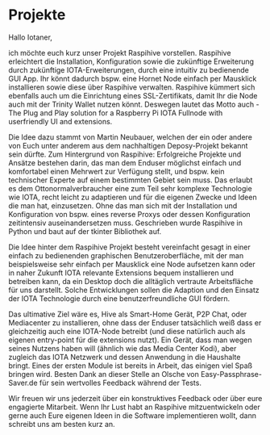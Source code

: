 # Projekte
Hallo Iotaner, 

ich möchte euch kurz unser Projekt Raspihive vorstellen. Raspihive erleichtert die Installation, Konfiguration sowie die zukünftige Erweiterung durch zukünftige IOTA-Erweiterungen, durch eine intuitiv zu bedienende GUI App. Ihr könnt dadurch bspw. eine Hornet Node einfach per Mausklick installieren sowie diese über Raspihive verwalten. Raspihive kümmert sich ebenfalls auch um die Einrichtung eines SSL-Zertifikats, damit Ihr die Node auch mit der Trinity Wallet nutzen könnt. Deswegen lautet das Motto auch - The Plug and Play solution for a Raspberry Pi IOTA Fullnode with userfriendly UI and extensions. 

Die Idee dazu stammt von Martin Neubauer, welchen der ein oder andere von Euch unter anderem aus dem nachhaltigen Deposy-Projekt bekannt sein dürfte. Zum Hintergrund von Raspihive: Erfolgreiche Projekte und Ansätze bestehen darin, das man dem Enduser möglichst einfach und komfortabel einen Mehrwert zur Verfügung stellt, und bspw. kein technischer Experte auf einem bestimmten Gebiet sein muss. Das erlaubt es dem Ottonormalverbraucher eine zum Teil sehr komplexe Technologie wie IOTA, recht leicht zu adaptieren und für die eigenen Zwecke und Ideen die man hat, einzusetzen. Ohne das man sich mit der Installation und Konfiguration von bspw. eines reverse Proxys oder dessen Konfiguration zeitintensiv auseinandersetzen muss. Geschrieben wurde Raspihive in Python und baut auf der tkinter Bibliothek auf.  

Die Idee hinter dem Raspihive Projekt besteht vereinfacht gesagt in einer einfach zu bedienenden graphischen Benutzeroberfläche, mit der man beispielsweise sehr einfach per Mausklick eine Node aufsetzen kann oder in naher Zukunft IOTA relevante Extensions bequem installieren und betreiben kann, da ein Desktop doch die alltäglich vertraute Arbeitsfläche für uns darstellt. Solche Entwicklungen sollen die Adaption und den Einsatz der IOTA Technologie durch eine benutzerfreundliche GUI fördern. 

Das ultimative Ziel wäre es, Hive als Smart-Home Gerät, P2P Chat, oder Mediacenter zu installieren, ohne dass der Enduser tatsächlich weiß dass er gleichzeitig auch eine IOTA-Node betreibt (und diese natürlich auch als eigenen entry-point für die extensions nutzt). Ein Gerät, dass man wegen seines Nutzens haben will (ähnlich wie das Media Center Kodi), aber zugleich das IOTA Netzwerk und dessen Anwendung in die Haushalte bringt. Eines der ersten Module ist bereits in Arbeit, das einigen viel Spaß bringen wird. Besten Dank an dieser Stelle an Olsche von Easy-Passphrase-Saver.de für sein wertvolles Feedback während der Tests. 

Wir freuen wir uns jederzeit über ein konstruktives Feedback oder über eure engagierte Mitarbeit. Wenn Ihr Lust habt an Raspihive mitzuentwickeln oder gerne auch Eure eigenen Ideen in die Software implementieren wollt, dann schreibt uns am besten kurz an.
